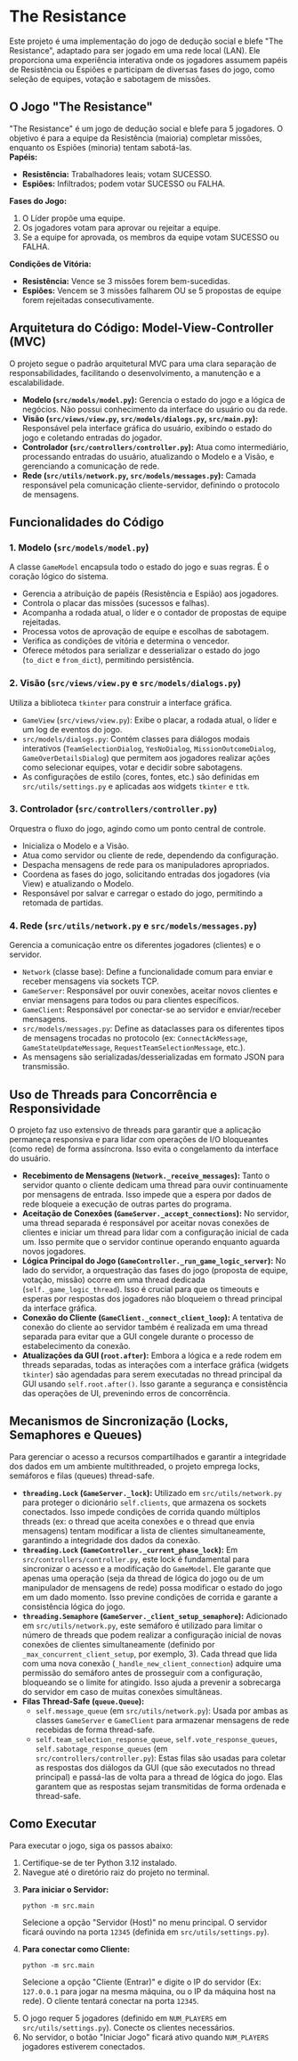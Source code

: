 <body>
    <h1>The Resistance</h1>
    <p>Este projeto é uma implementação do jogo de dedução social e blefe "The Resistance", adaptado para ser jogado em uma rede local (LAN). Ele proporciona uma experiência interativa onde os jogadores assumem papéis de Resistência ou Espiões e participam de diversas fases do jogo, como seleção de equipes, votação e sabotagem de missões.</p>
    <h2>O Jogo "The Resistance"</h2>
    <p>
        "The Resistance" é um jogo de dedução social e blefe para 5 jogadores. O objetivo é para a equipe da Resistência (maioria) completar missões, enquanto os Espiões (minoria) tentam sabotá-las.
        <br>
        <strong>Papéis:</strong>
        <ul>
            <li><strong>Resistência:</strong> Trabalhadores leais; votam SUCESSO.</li>
            <li><strong>Espiões:</strong> Infiltrados; podem votar SUCESSO ou FALHA.</li>
        </ul>
        <strong>Fases do Jogo:</strong>
        <ol>
            <li>O Líder propõe uma equipe.</li>
            <li>Os jogadores votam para aprovar ou rejeitar a equipe.</li>
            <li>Se a equipe for aprovada, os membros da equipe votam SUCESSO ou FALHA.</li>
        </ol>
        <strong>Condições de Vitória:</strong>
        <ul>
            <li><strong>Resistência:</strong> Vence se 3 missões forem bem-sucedidas.</li>
            <li><strong>Espiões:</strong> Vencem se 3 missões falharem OU se 5 propostas de equipe forem rejeitadas consecutivamente.</li>
        </ul>
    </p>
    <h2>Arquitetura do Código: Model-View-Controller (MVC)</h2>
    <p>O projeto segue o padrão arquitetural MVC para uma clara separação de responsabilidades, facilitando o desenvolvimento, a manutenção e a escalabilidade.</p>
    <ul>
        <li><strong>Modelo (<code>src/models/model.py</code>):</strong> Gerencia o estado do jogo e a lógica de negócios. Não possui conhecimento da interface do usuário ou da rede.</li>
        <li><strong>Visão (<code>src/views/view.py</code>, <code>src/models/dialogs.py</code>, <code>src/main.py</code>):</strong> Responsável pela interface gráfica do usuário, exibindo o estado do jogo e coletando entradas do jogador.</li>
        <li><strong>Controlador (<code>src/controllers/controller.py</code>):</strong> Atua como intermediário, processando entradas do usuário, atualizando o Modelo e a Visão, e gerenciando a comunicação de rede.</li>
        <li><strong>Rede (<code>src/utils/network.py</code>, <code>src/models/messages.py</code>):</strong> Camada responsável pela comunicação cliente-servidor, definindo o protocolo de mensagens.</li>
    </ul>
    <h2>Funcionalidades do Código</h2>
    <h3>1. Modelo (<code>src/models/model.py</code>)</h3>
    <p>A classe <code>GameModel</code> encapsula todo o estado do jogo e suas regras. É o coração lógico do sistema.</p>
    <ul>
        <li>Gerencia a atribuição de papéis (Resistência e Espião) aos jogadores.</li>
        <li>Controla o placar das missões (sucessos e falhas).</li>
        <li>Acompanha a rodada atual, o líder e o contador de propostas de equipe rejeitadas.</li>
        <li>Processa votos de aprovação de equipe e escolhas de sabotagem.</li>
        <li>Verifica as condições de vitória e determina o vencedor.</li>
        <li>Oferece métodos para serializar e desserializar o estado do jogo (<code>to_dict</code> e <code>from_dict</code>), permitindo persistência.</li>
    </ul>
    <h3>2. Visão (<code>src/views/view.py</code> e <code>src/models/dialogs.py</code>)</h3>
    <p>Utiliza a biblioteca <code>tkinter</code> para construir a interface gráfica.</p>
    <ul>
        <li><code>GameView</code> (<code>src/views/view.py</code>): Exibe o placar, a rodada atual, o líder e um log de eventos do jogo.</li>
        <li><code>src/models/dialogs.py</code>: Contém classes para diálogos modais interativos (<code>TeamSelectionDialog</code>, <code>YesNoDialog</code>, <code>MissionOutcomeDialog</code>, <code>GameOverDetailsDialog</code>) que permitem aos jogadores realizar ações como selecionar equipes, votar e decidir sobre sabotagens.</li>
        <li>As configurações de estilo (cores, fontes, etc.) são definidas em <code>src/utils/settings.py</code> e aplicadas aos widgets <code>tkinter</code> e <code>ttk</code>.</li>
    </ul>
    <h3>3. Controlador (<code>src/controllers/controller.py</code>)</h3>
    <p>Orquestra o fluxo do jogo, agindo como um ponto central de controle.</p>
    <ul>
        <li>Inicializa o Modelo e a Visão.</li>
        <li>Atua como servidor ou cliente de rede, dependendo da configuração.</li>
        <li>Despacha mensagens de rede para os manipuladores apropriados.</li>
        <li>Coordena as fases do jogo, solicitando entradas dos jogadores (via View) e atualizando o Modelo.</li>
        <li>Responsável por salvar e carregar o estado do jogo, permitindo a retomada de partidas.</li>
    </ul>
    <h3>4. Rede (<code>src/utils/network.py</code> e <code>src/models/messages.py</code>)</h3>
    <p>Gerencia a comunicação entre os diferentes jogadores (clientes) e o servidor.</p>
    <ul>
        <li><code>Network</code> (classe base): Define a funcionalidade comum para enviar e receber mensagens via sockets TCP.</li>
        <li><code>GameServer</code>: Responsável por ouvir conexões, aceitar novos clientes e enviar mensagens para todos ou para clientes específicos.</li>
        <li><code>GameClient</code>: Responsável por conectar-se ao servidor e enviar/receber mensagens.</li>
        <li><code>src/models/messages.py</code>: Define as dataclasses para os diferentes tipos de mensagens trocadas no protocolo (ex: <code>ConnectAckMessage</code>, <code>GameStateUpdateMessage</code>, <code>RequestTeamSelectionMessage</code>, etc.).</li>
        <li>As mensagens são serializadas/desserializadas em formato JSON para transmissão.</li>
    </ul>
    <h2>Uso de Threads para Concorrência e Responsividade</h2>
    <p>O projeto faz uso extensivo de threads para garantir que a aplicação permaneça responsiva e para lidar com operações de I/O bloqueantes (como rede) de forma assíncrona. Isso evita o congelamento da interface do usuário.</p>
    <ul>
        <li><strong>Recebimento de Mensagens (<code>Network._receive_messages</code>):</strong> Tanto o servidor quanto o cliente dedicam uma thread para ouvir continuamente por mensagens de entrada. Isso impede que a espera por dados de rede bloqueie a execução de outras partes do programa.</li>
        <li><strong>Aceitação de Conexões (<code>GameServer._accept_connections</code>):</strong> No servidor, uma thread separada é responsável por aceitar novas conexões de clientes e iniciar um thread para lidar com a configuração inicial de cada um. Isso permite que o servidor continue operando enquanto aguarda novos jogadores.</li>
        <li><strong>Lógica Principal do Jogo (<code>GameController._run_game_logic_server</code>):</strong> No lado do servidor, a orquestração das fases do jogo (proposta de equipe, votação, missão) ocorre em uma thread dedicada (<code>self._game_logic_thread</code>). Isso é crucial para que os timeouts e esperas por respostas dos jogadores não bloqueiem o thread principal da interface gráfica.</li>
        <li><strong>Conexão do Cliente (<code>GameClient._connect_client_loop</code>):</strong> A tentativa de conexão do cliente ao servidor também é realizada em uma thread separada para evitar que a GUI congele durante o processo de estabelecimento da conexão.</li>
        <li><strong>Atualizações da GUI (<code>root.after</code>):</strong> Embora a lógica e a rede rodem em threads separadas, todas as interações com a interface gráfica (widgets <code>tkinter</code>) são agendadas para serem executadas no thread principal da GUI usando <code>self.root.after()</code>. Isso garante a segurança e consistência das operações de UI, prevenindo erros de concorrência.</li>
    </ul>
    <h2>Mecanismos de Sincronização (Locks, Semaphores e Queues)</h2>
    <p>Para gerenciar o acesso a recursos compartilhados e garantir a integridade dos dados em um ambiente multithreaded, o projeto emprega locks, semáforos e filas (queues) thread-safe.</p>
    <ul>
        <li><strong><code>threading.Lock</code> (<code>GameServer._lock</code>):</strong> Utilizado em <code>src/utils/network.py</code> para proteger o dicionário <code>self.clients</code>, que armazena os sockets conectados. Isso impede condições de corrida quando múltiplos threads (ex: o thread que aceita conexões e o thread que envia mensagens) tentam modificar a lista de clientes simultaneamente, garantindo a integridade dos dados da conexão.</li>
        <li><strong><code>threading.Lock</code> (<code>GameController._current_phase_lock</code>):</strong> Em <code>src/controllers/controller.py</code>, este lock é fundamental para sincronizar o acesso e a modificação do <code>GameModel</code>. Ele garante que apenas uma operação (seja da thread de lógica do jogo ou de um manipulador de mensagens de rede) possa modificar o estado do jogo em um dado momento. Isso previne condições de corrida e garante a consistência lógica do jogo.</li>
        <li><strong><code>threading.Semaphore</code> (<code>GameServer._client_setup_semaphore</code>):</strong> Adicionado em <code>src/utils/network.py</code>, este semáforo é utilizado para limitar o número de threads que podem realizar a configuração inicial de novas conexões de clientes simultaneamente (definido por <code>_max_concurrent_client_setup</code>, por exemplo, 3). Cada thread que lida com uma nova conexão (<code>_handle_new_client_connection</code>) adquire uma permissão do semáforo antes de prosseguir com a configuração, bloqueando se o limite for atingido. Isso ajuda a prevenir a sobrecarga do servidor em caso de muitas conexões simultâneas.</li>
        <li><strong>Filas Thread-Safe (<code>queue.Queue</code>):</strong>
            <ul>
                <li><code>self.message_queue</code> (em <code>src/utils/network.py</code>): Usada por ambas as classes <code>GameServer</code> e <code>GameClient</code> para armazenar mensagens de rede recebidas de forma thread-safe.</li>
                <li><code>self.team_selection_response_queue</code>, <code>self.vote_response_queues</code>, <code>self.sabotage_response_queues</code> (em <code>src/controllers/controller.py</code>): Estas filas são usadas para coletar as respostas dos diálogos da GUI (que são executados no thread principal) e passá-las de volta para a thread de lógica do jogo. Elas garantem que as respostas sejam transmitidas de forma ordenada e thread-safe.</li>
            </ul>
        </li>
    </ul>
    <h2>Como Executar</h2>
    <p>Para executar o jogo, siga os passos abaixo:</p>
    <ol>
        <li>Certifique-se de ter Python 3.12 instalado.</li>
        <li>Navegue até o diretório raiz do projeto no terminal.</li>
        <li>
            <p><strong>Para iniciar o Servidor:</strong></p>
            <pre><code>python -m src.main</code></pre>
            <p>Selecione a opção "Servidor (Host)" no menu principal. O servidor ficará ouvindo na porta <code>12345</code> (definida em <code>src/utils/settings.py</code>).</p>
        </li>
        <li>
            <p><strong>Para conectar como Cliente:</strong></p>
            <pre><code>python -m src.main</code></pre>
            <p>Selecione a opção "Cliente (Entrar)" e digite o IP do servidor (Ex: <code>127.0.0.1</code> para jogar na mesma máquina, ou o IP da máquina host na rede). O cliente tentará conectar na porta <code>12345</code>.</p>
        </li>
        <li>O jogo requer 5 jogadores (definido em <code>NUM_PLAYERS</code> em <code>src/utils/settings.py</code>). Conecte os clientes necessários.</li>
        <li>No servidor, o botão "Iniciar Jogo" ficará ativo quando <code>NUM_PLAYERS</code> jogadores estiverem conectados.</li>
    </ol>
</body>